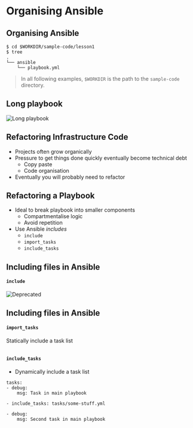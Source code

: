 # Organising Ansible


## Organising Ansible

```
$ cd $WORKDIR/sample-code/lesson1
$ tree
.
└── ansible
    └── playbook.yml
```

>In all following examples, `$WORKDIR` is the path to the `sample-code` directory.


## Long playbook

![Long playbook](img/playbook-long.svg "Long playbook")


## Refactoring Infrastructure Code

* Projects often grow organically <!-- .element: class="fragment" data-fragment-index="0" -->
* Pressure to get things done quickly eventually become technical debt <!-- .element: class="fragment" data-fragment-index="1" -->
    * Copy paste <!-- .element: class="fragment" data-fragment-index="2" -->
    * Code organisation <!-- .element: class="fragment" data-fragment-index="3" -->
* Eventually you will probably need to refactor <!-- .element: class="fragment" data-fragment-index="4" -->


## Refactoring a Playbook

* Ideal to break playbook into smaller components
  - Compartmentalise logic
  - Avoid repetition
* Use Ansible _includes_
  - `include`
  - `import_tasks`
  - `include_tasks`



## Including files in Ansible

#### `include`

![Deprecated](img/3678.deprecated.png "Deprecated") <!-- .element: class="fragment" data-fragment-index="0" -->



## Including files in Ansible

#### `import_tasks`

Statically include a task list

```

```


#### `include_tasks`

* Dynamically include a task list


```
tasks:
- debug:
    msg: Task in main playbook

- include_tasks: tasks/some-stuff.yml

- debug:
    msg: Second task in main playbook
```




